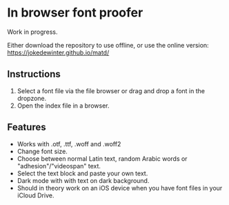 # In browser font proofer

Work in progress.

Either download the repository to use offline, or use the online version: https://jokedewinter.github.io/matd/

## Instructions

1. Select a font file via the file browser or drag and drop a font in the dropzone.
2. Open the index file in a browser.

## Features

- Works with .otf, .ttf, .woff and .woff2
- Change font size.
- Choose between normal Latin text, random Arabic words or "adhesion"/"videospan" text.
- Select the text block and paste your own text.
- Dark mode with with text on dark background.
- Should in theory work on an iOS device when you have font files in your iCloud Drive.
